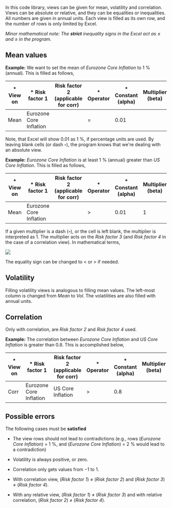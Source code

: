 In this code library, views can be given for mean, volatility and correlation. Views can be absolute or relative, and they can be equalities or inequalities. All numbers are given in annual units. Each view is filled as its own row, and the number of rows is only limited by Excel.

*Minor mathematical note: The **strict** inequality signs in the Excel act as ≤ and ≥ in the program.*

## Mean values
**Example:** We want to set the mean of *Eurozone Core Inflation* to 1 % (annual). This is filled as follows,

| * View on | * Risk factor 1         | Risk factor 2       (applicable for corr) | * Operator | * Constant       (alpha) | Multiplier       (beta) | Risk factor 3 | Risk factor 4       (applicable for corr) |
|-----------|-------------------------|-------------------------------------------|------------|--------------------------|-------------------------|---------------|-------------------------------------------|
| Mean      | Eurozone Core Inflation |                                           |          = |            0.01           |                         |               |                                           |


Note, that Excel will show 0.01 as 1 %, if percentage units are used. By leaving blank cells (or dash **-**), the program knows that we're dealing with an absolute view.

**Example:** *Eurozone Core Inflation* is at least 1 % (annual) greater than *US Core Inflation*. This is filled as follows,

| * View on | * Risk factor 1         | Risk factor 2       (applicable for corr) | * Operator | * Constant       (alpha) | Multiplier       (beta) | Risk factor 3 | Risk factor 4       (applicable for corr) |
|-----------|-------------------------|-------------------------------------------|------------|--------------------------|-------------------------|---------------|-------------------------------------------|
| Mean      | Eurozone Core Inflation |                                           |          > |            0.01           |       1                 | US Core Inflation  |                                           |

If a given multiplier is a dash (**-**), or the cell is left blank, the multiplier is interpreted as 1. The multiplier acts on the *Risk factor 3* (and *Risk factor 4* in the case of a correlation view). In mathematical terms,

<img src="https://render.githubusercontent.com/render/math?math=\mu \text{(Risk factor 1)} - \beta \mu \text{(Risk factor 3)} = \alpha .">

The equality sign can be changed to < or > if needed.

## Volatility
Filling volatility views is analogous to filling mean values. The left-most column is changed from *Mean* to *Vol*. The volatilities are also filled with annual units.

## Correlation
Only with correlation, are *Risk factor 2* and *Risk factor 4* used.

**Example:** The correlation between *Eurozone Core Inflation* and *US Core Inflation* is greater than 0.8. This is accomplished below,

| * View on | * Risk factor 1         | Risk factor 2       (applicable for corr) | * Operator | * Constant       (alpha) | Multiplier       (beta) | Risk factor 3 | Risk factor 4       (applicable for corr) |
|-----------|-------------------------|-------------------------------------------|------------|--------------------------|-------------------------|---------------|-------------------------------------------|
| Corr      | Eurozone Core Inflation |  US Core Inflation         |          > |            0.8           |                         |   |                                           |

## Possible errors
The following cases must be **satisfied**

* The view rows should not lead to contradictions (e.g., rows (*Eurozone Core Inflation*) = 1 %, and (*Eurozone Core Inflation*) = 2 % would lead to a contradiction)

* Volatility is always positive, or zero.

* Correlation only gets values from −1 to 1.

* With correlation view, (*Risk factor 1*) ≠ (*Risk factor 2*) and (*Risk factor 3*) ≠ (*Risk factor 4*).

* With any relative view, (*Risk factor 1*) ≠ (*Risk factor 3*) and with relative correlation, (*Risk factor 2*) ≠ (*Risk factor 4*).